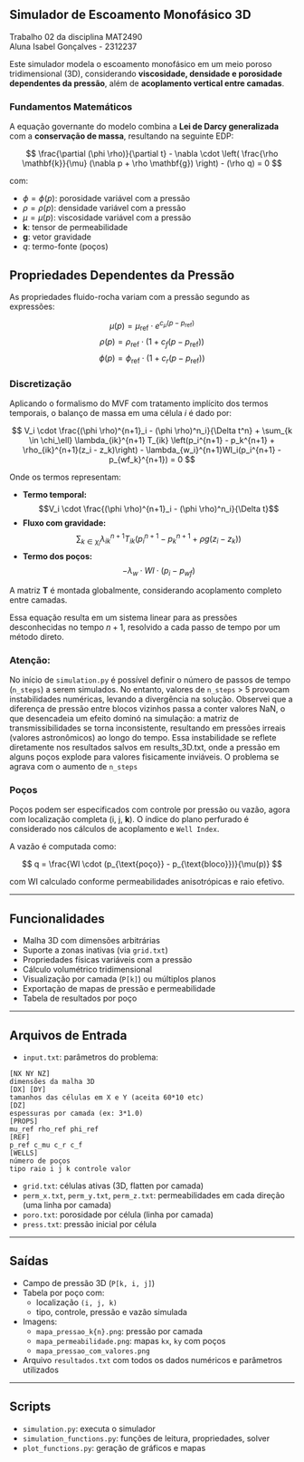 ## Simulador de Escoamento Monofásico 3D

Trabalho 02 da disciplina MAT2490  
Aluna Isabel Gonçalves - 2312237

Este simulador modela o escoamento monofásico em um meio poroso tridimensional (3D), considerando **viscosidade, densidade e porosidade dependentes da pressão**, além de **acoplamento vertical entre camadas**.

### Fundamentos Matemáticos

A equação governante do modelo combina a **Lei de Darcy generalizada** com a **conservação de massa**,  resultando na seguinte EDP:

$$
\frac{\partial (\phi \rho)}{\partial t} - \nabla \cdot \left( \frac{\rho \mathbf{k}}{\mu} (\nabla p + \rho \mathbf{g}) \right) - (\rho q) = 0
$$

com:
- $\phi = \phi(p)$: porosidade variável com a pressão
- $\rho = \rho(p)$: densidade variável com a pressão
- $\mu = \mu(p)$: viscosidade variável com a pressão
- $\mathbf{k}$: tensor de permeabilidade
- $\mathbf{g}$: vetor gravidade
- $q$: termo-fonte (poços)

## Propriedades Dependentes da Pressão

As propriedades fluido-rocha variam com a pressão segundo as expressões:

$$\mu(p) = \mu_{\text{ref}} \cdot e^{c_{\mu}(p - p_{\text{ref}})}$$
$$\rho(p) = \rho_{\text{ref}} \cdot \left(1 + c_f(p - p_{\text{ref}})\right)$$
$$\phi(p) = \phi_{\text{ref}} \cdot \left(1 + c_r(p - p_{\text{ref}})\right)$$


### Discretização

Aplicando o formalismo do MVF com tratamento implícito dos termos temporais, o balanço de massa em uma célula $i$ é dado por:

$$
V_i \cdot \frac{(\phi \rho)^{n+1}_i - (\phi \rho)^n_i}{\Delta t^n} + \sum_{k \in \chi_\ell} \lambda_{ik}^{n+1} T_{ik} \left(p_i^{n+1} - p_k^{n+1} + \rho_{ik}^{n+1}(z_i - z_k)\right) - \lambda_{w_i}^{n+1}WI_i(p_i^{n+1} - p_{wf_k}^{n+1}) = 0
$$


Onde os termos representam:
- **Termo temporal:** 
$$V_i \cdot \frac{(\phi \rho)^{n+1}_i - (\phi \rho)^n_i}{\Delta t}$$
- **Fluxo com gravidade:** 
$$\sum_{k \in \chi_i} \lambda_{ik}^{n+1} T_{ik} (p_i^{n+1} - p_k^{n+1} + \rho g (z_i - z_k))$$
- **Termo dos poços:** 
$$-\lambda_w \cdot WI \cdot (p_i - p_{wf})$$

A matriz $\mathbf{T}$ é montada globalmente, considerando acoplamento completo entre camadas.

Essa equação resulta em um sistema linear para as pressões desconhecidas no tempo $n+1$, resolvido a cada passo de tempo por um método direto. 

### Atenção: 
No início de `simulation.py` é possível definir o número de passos de tempo (`n_steps`) a serem simulados. No entanto, valores de `n_steps` > 5 provocam instabilidades numéricas, levando a divergência na solução. Observei que a diferença de pressão entre blocos vizinhos passa a conter valores NaN, o que desencadeia um efeito dominó na simulação: a matriz de transmissibilidades se torna inconsistente, resultando em pressões irreais (valores astronômicos) ao longo do tempo. Essa instabilidade se reflete diretamente nos resultados salvos em results_3D.txt, onde a pressão em alguns poços explode para valores fisicamente inviáveis. O problema se agrava com o aumento de `n_steps`

### Poços


Poços podem ser especificados com controle por pressão ou vazão, agora com localização completa (i, j, **k**). O índice do plano perfurado é considerado nos cálculos de acoplamento e `Well Index`.

A vazão é computada como:

$$
q = \frac{WI \cdot (p_{\text{poço}} - p_{\text{bloco}})}{\mu(p)}
$$

com WI calculado conforme permeabilidades anisotrópicas e raio efetivo.

---

## Funcionalidades

- Malha 3D com dimensões arbitrárias
- Suporte a zonas inativas (via `grid.txt`)
- Propriedades físicas variáveis com a pressão
- Cálculo volumétrico tridimensional
- Visualização por camada (`P[k]`) ou múltiplos planos
- Exportação de mapas de pressão e permeabilidade
- Tabela de resultados por poço

---

## Arquivos de Entrada

* `input.txt`: parâmetros do problema:
```
[NX NY NZ]
dimensões da malha 3D
[DX] [DY]
tamanhos das células em X e Y (aceita 60*10 etc)
[DZ]
espessuras por camada (ex: 3*1.0)
[PROPS]
mu_ref rho_ref phi_ref
[REF]
p_ref c_mu c_r c_f
[WELLS]
número de poços
tipo raio i j k controle valor
```

* `grid.txt`: células ativas (3D, flatten por camada)
* `perm_x.txt`, `perm_y.txt`, `perm_z.txt`: permeabilidades em cada direção (uma linha por camada)
* `poro.txt`: porosidade por célula (linha por camada)
* `press.txt`: pressão inicial por célula

---

## Saídas

- Campo de pressão 3D (`P[k, i, j]`)
- Tabela por poço com:
  - localização `(i, j, k)`
  - tipo, controle, pressão e vazão simulada
- Imagens:
  - `mapa_pressao_k{n}.png`: pressão por camada
  - `mapa_permeabilidade.png`: mapas `kx`, `ky` com poços
  - `mapa_pressao_com_valores.png`
- Arquivo `resultados.txt` com todos os dados numéricos e parâmetros utilizados

---

## Scripts

- `simulation.py`: executa o simulador
- `simulation_functions.py`: funções de leitura, propriedades, solver
- `plot_functions.py`: geração de gráficos e mapas